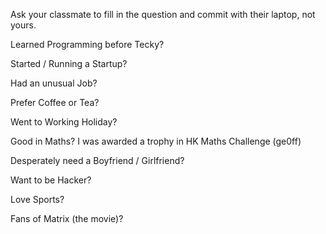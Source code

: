 Ask your classmate to fill in the question and commit with their laptop, not yours.

Learned Programming before Tecky?

Started / Running a Startup?

Had an unusual Job?

Prefer Coffee or Tea?

Went to Working Holiday?

Good in Maths? I was awarded a trophy in HK Maths Challenge (ge0ff)

Desperately need a Boyfriend / Girlfriend?

Want to be Hacker?

Love Sports?

Fans of Matrix (the movie)?